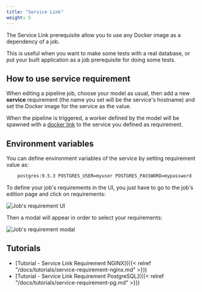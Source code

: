 ```yaml
---
title: "Service Link"
weight: 5
---
```


The Service Link prerequisite allow you to use any Docker image as a dependency of a job.

This is useful when you want to make some tests with a real database, or put your built application as a job prerequisite for doing some tests.

## How to use service requirement

When editing a pipeline job, choose your model as usual, then add a new **service** requirement (the name you set will be the service's hostname) and set the Docker image for the service as the value.

When the pipeline is triggered, a worker defined by the model will be spawned with a [docker link](https://docs.docker.com/engine/userguide/networking/default_network/dockerlinks/) to the service you defined as requirement.

## Environment variables

You can define environment variables of the service by setting requirement value as:
```bash
    postgres:9.5.3 POSTGRES_USER=myuser POSTGRES_PASSWORD=mypassword
```

To define your job's requirements in the UI, you just have to go to the job's edition page and click on requirements:

![Job's requirement UI](/images/job_requirements_ui.png)

Then a modal will appear in order to select your requirements:

![Job's requirement modal](/images/requirements_ui.png)

## Tutorials

* [Tutorial - Service Link Requirement NGINX]({{< relref "/docs/tutorials/service-requirement-nginx.md" >}})
* [Tutorial - Service Link Requirement PostgreSQL]({{< relref "/docs/tutorials/service-requirement-pg.md" >}})
